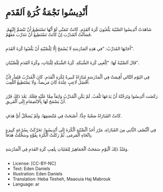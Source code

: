 # أَنْدِيسُوا نَجْمَةُ كُرَةِ اَلقَدَمِ

##
شَاهَدَتْ أَنْدِيسُوا الصِّبْيَةَ يَلْعَبُونَ كُرَةَ اَلقَدَمِ.
كَانَتْ تَتَمَنَّى لَوْ أَنَّهَا تَسْتَطِيعُ أَنْ تَنْضَمَّ إِلَيْهِمْ.
فَسَأَلَتْ اَلمُدَرِّبَ إنْ كَانَتْ تَسْتَطِيعُ أَنْ تتَدَرَّبَ مَعَهُمْ.

##
أَجَابَهَا المُدَرِّبُ: "في هَذِهِ اَلمَدْرَسَةِ لَا يُسْمَحُ إِلَّا لِلْصِّبْيَةِ أَنْ يَلْعَبُوا كُرَةَ اَلقَدَمِ".

##
قَالَ اَلصِّبْيَةُ لَهَا: "اِلْعَبِي كُرَةَ الشَّبَكَةِ. كُرَةُ الشَّبَكَةِ لِلْبَنَاتِ، وكُرَةُ اَلقَدَمِ لِلْصِّبْيَانِ".

##
فِي اليَوْم اَلتَّالي أُقِيمَتْ فِي اَلْمَدْرَسَةِ مُبَارَاةٌ كَبيرةٌ لِكُرَةِ اَلْقَدَمِ.
كَانَ اَلْمُدَرِّبُ قَلِقاً، لِأَنَّ أَفْضَلَ لَاعِبٍ عِنْدَهُ كَانَ مَريضاً، وَلَا يَسْتَطِيعُ اَللَّعِبَ.

##
رَكَضَت أَنْدِيسُوا وَتَرَجَّتْهُ أَنْ يَدَعَهَا تَلْعَبُ.
لَمْ يَكُنِ اَلْمُدَرِّبُ وَاثِقاً مِمَّا عَلَيْهِ فِعْلَهُ.
بَعْدَ ذَلِكَ قَرَّرَ أَنْ يَسْمَحَ لَهَا بِاَلاِنْضِمَامِ إِلَى اَلْفَريقِ.

##
كَانَتْ المُبَارَاةُ صَعْبَةً جِدًّا.
أَصْبَحَتْ فِي مُنْتَصَفِهَا، وَلَمْ يُسَجَّلْ أَيُّ هَدَفٍ.

##
فِي اَلْنِّصْفِ الثَّانِي مِنَ المُبَارَاةِ، مَرَّرَ أَحَدُ اَلْصِّبْيَةِ اَلْكُرَةَ إِلَى أَنْدِيسُوا.
تَحَرَّكَتْ بِسُرْعَةٍ كَبِيرَةٍ بِاتِّجَاهِ اَلْمَرمَى.
ثُمَّ رَكَلَتْ اَلْكُرَةَ بِقُوَّةٍ وسَجَّلَتْ هَدَفاً.

##
وَمُنْذُ ذَلِكَ اَلْيَوْمِ سَمَحَتْ اَلْجَمَاهِيرُ لِلفَتَيَاتِ بِلَعِبِ كُرَةِ القَدَمِ فِي اَلْمَدْرَسَةِ.

##
* License: [CC-BY-NC]
* Text: Eden Daniels
* Illustration: Eden Daniels
* Translation: Heba Tesheh, Maaouia Haj Mabrouk
* Language: ar
